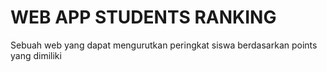 # WEB APP STUDENTS RANKING

Sebuah web yang dapat mengurutkan peringkat siswa berdasarkan points yang dimiliki
